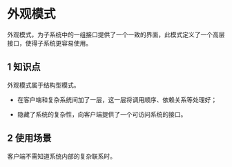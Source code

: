 # 外观模式

外观模式，为子系统中的一组接口提供了一个一致的界面，此模式定义了一个高层接口，使得子系统更容易使用。

## 1 知识点

外观模式属于结构型模式。

- 在客户端和复杂系统间加了一层，这一层将调用顺序、依赖关系等处理好；

- 隐藏了系统的复杂性，向客户端提供了一个可访问系统的接口。

## 2 使用场景

客户端不需知道系统内部的复杂联系时。